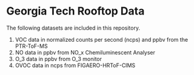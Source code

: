 # Georgia Tech Rooftop Data
The following datasets are included in this repository.
1. VOC data in normalized counts per second (ncps) and ppbv from the PTR-ToF-MS
2. NO data in ppbv from NO_x Chemiluminescent Analyser
3. O_3 data in ppbv from O_3 monitor
4. OVOC data in ncps from FIGAERO-HRToF-CIMS
